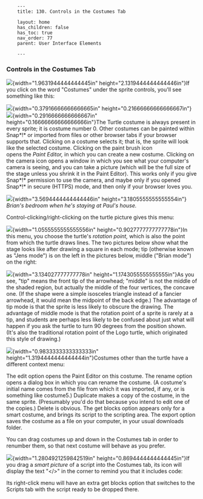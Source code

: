         ---
        title: 130. Controls in the Costumes Tab

        layout: home
        has_children: false
        has_toc: true
        nav_order: 77
        parent: User Interface Elements

        ---

### Controls in the Costumes Tab

![](image1076.png){width="1.9631944444444445in"
height="2.1319444444444446in"}If you click on the word "Costumes" under
the sprite controls, you'll see something like this:

![](image1077.png){width="0.37916666666666665in"
height="0.21666666666666667in"}![](image1078.png){width="0.2916666666666667in"
height="0.16666666666666666in"}The Turtle costume is always present in
every sprite; it is costume number 0. Other costumes can be painted
within Snap*!* or imported from files or other browser tabs if your
browser supports that. Clicking on a costume selects it; that is, the
sprite will look like the selected costume. Clicking on the paint brush
icon\
opens the *Paint Editor,* in which you can create a new costume.
Clicking on the camera icon opens a window in which you see what your
computer's camera is seeing, and you can take a picture (which will be
the full size of the stage unless you shrink it in the Paint Editor).
This works only if you give Snap*!* permission to use the camera, and
maybe only if you opened Snap*!* in secure (HTTPS) mode, and then only
if your browser loves you.

![](image1079.png){width="3.5694444444444446in"
height="3.1805555555555554in"} *Brian's bedroom when he's staying at
Paul's house.*

Control-clicking/right-clicking on the turtle picture gives this menu:

![](image1080.png){width="1.0555555555555556in"
height="0.9027777777777778in"}In this menu, you choose the turtle's
*rotation point,* which is also the point from which the turtle draws
lines. The two pictures below show what the stage looks like after
drawing a square in each mode; tip (otherwise known as "Jens mode") is
on the left in the pictures below, middle ("Brian mode") on the right:

![](image1081.png){width="3.134027777777778in"
height="1.1743055555555555in"}As you see, "tip" means the front tip of
the arrowhead; "middle" is not the middle of the shaded region, but
actually the middle of the four vertices, the concave one. (If the shape
were a simple isosceles triangle instead of a fancier arrowhead, it
would mean the midpoint of the back edge.) The advantage of tip mode is
that the sprite is less likely to obscure the drawing. The advantage of
middle mode is that the rotation point of a sprite is rarely at a tip,
and students are perhaps less likely to be confused about just what will
happen if you ask the turtle to turn 90 degrees from the position shown.
(It's also the traditional rotation point of the Logo turtle, which
originated this style of drawing.)

![](image1085.png){width="0.9833333333333333in"
height="1.3194444444444444in"}Costumes other than the turtle have a
different context menu:

The edit option opens the Paint Editor on this costume. The rename
option opens a dialog box in which you can rename the costume. (A
costume's initial name comes from the file from which it was imported,
if any, or is something like costume5.) Duplicate makes a copy of the
costume, in the same sprite. (Presumably you'd do that because you
intend to edit one of the copies.) Delete is obvious. The get blocks
option appears only for a smart costume, and brings its script to the
scripting area. The export option saves the costume as a file on your
computer, in your usual downloads folder.

You can drag costumes up and down in the Costumes tab in order to
renumber them, so that next costume will behave as you prefer.

![](image1086.png){width="1.2804921259842519in"
height="0.8694444444444445in"}If you drag a *smart picture* of a script
into the Costumes tab, its icon will display the text "\</\>" in the
corner to remind you that it includes code:

Its right-click menu will have an extra get blocks option that switches
to the Scripts tab with the script ready to be dropped there.

